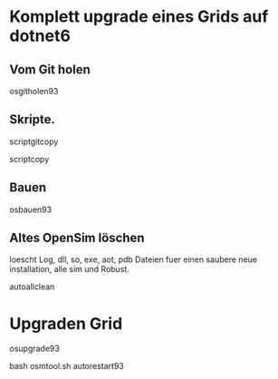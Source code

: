 # Komplett upgrade eines Grids auf dotnet6

## Vom Git holen
osgitholen93

## Skripte.
scriptgitcopy

scriptcopy

## Bauen
osbauen93

## Altes OpenSim löschen
loescht Log, dll, so, exe, aot, pdb Dateien fuer einen saubere neue installation, alle sim und Robust.

autoallclean

# Upgraden Grid
osupgrade93




bash osmtool.sh autorestart93
